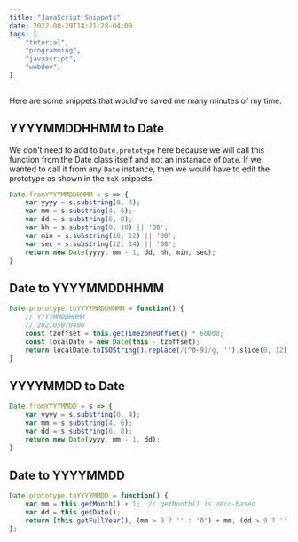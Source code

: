 ```yaml
---
title: "JavaScript Snippets"
date: 2022-08-29T14:21:28-04:00
tags: [
    "tutorial",
    "programming",
    "javascript",
    "webdev",
]
---
```


Here are some snippets that would've saved me many minutes of my time.

## YYYYMMDDHHMM to Date

We don't need to add to `Date.prototype` here
because we will call this function from the Date class
itself and not an instanace of `Date`. If we
wanted to call it from any `Date` instance,
then we would have to edit the prototype as shown
in the `toX` snippets.

```js
Date.fromYYYYMMDDHHMM = s => {
    var yyyy = s.substring(0, 4);
    var mm = s.substring(4, 6);
    var dd = s.substring(6, 8);
    var hh = s.substring(8, 10) || '00';
    var min = s.substring(10, 12) || '00';
    var sec = s.substring(12, 14) || '00';
    return new Date(yyyy, mm - 1, dd, hh, min, sec);
}
```

## Date to YYYYMMDDHHMM

```js
Date.prototype.toYYYYMMDDHHMM = function() {
    // YYYYMMDDHHMM
    // 202105070400
    const tzoffset = this.getTimezoneOffset() * 60000;
    const localDate = new Date(this - tzoffset);
    return localDate.toISOString().replace(/[^0-9]/g, '').slice(0, 12);
}
```

## YYYYMMDD to Date

```js
Date.fromYYYYMMDD = s => {
    var yyyy = s.substring(0, 4);
    var mm = s.substring(4, 6);
    var dd = s.substring(6, 8);
    return new Date(yyyy, mm - 1, dd);
}
```

## Date to YYYYMMDD

```js
Date.prototype.toYYYYMMDD = function() {
    var mm = this.getMonth() + 1;  // getMonth() is zero-based
    var dd = this.getDate();
    return [this.getFullYear(), (mm > 9 ? '' : '0') + mm, (dd > 9 ? '' : '0') + dd].join('');
};
```
